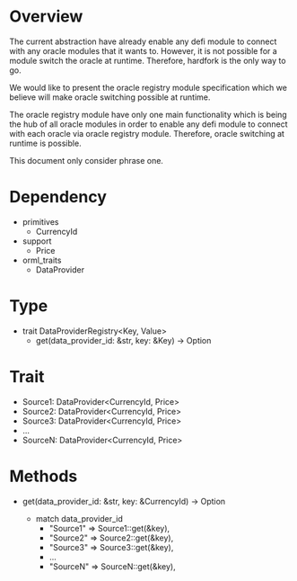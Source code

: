 # Overview

The current abstraction have already enable any defi module to connect with any oracle modules that it wants to. However, it is not possible for a module switch the oracle at runtime. Therefore, hardfork is the only way to go.

We would like to present the oracle registry module specification which we believe will make oracle switching possible at runtime.

The oracle registry module have only one main functionality which is being the hub of all oracle modules in order to enable any defi module to connect with each oracle via oracle registry module. Therefore, oracle switching at runtime is possible.

This document only consider phrase one.

# Dependency

- primitives
  - CurrencyId
- support
  - Price
- orml_traits
  - DataProvider

# Type

- trait DataProviderRegistry<Key, Value>
  - get(data_provider_id: &str, key: &Key) -> Option<Value>

# Trait

- Source1: DataProvider<CurrencyId, Price>
- Source2: DataProvider<CurrencyId, Price>
- Source3: DataProvider<CurrencyId, Price>
- ...
- SourceN: DataProvider<CurrencyId, Price>

# Methods

- get(data_provider_id: &str, key: &CurrencyId) -> Option<Price>
    - match data_provider_id
      - "Source1" => Source1::get(&key),
      - "Source2" => Source2::get(&key),
      - "Source3" => Source3::get(&key),
      - ...
      - "SourceN" => SourceN::get(&key),
